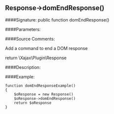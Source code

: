 ## Response->domEndResponse()

####Signature: public function domEndResponse()

####Parameters:


####Source Comments:

Add a command to end a DOM response



return \Xajax\Plugin\Response



####Description:


####Example:
```
function domEndResponseExample()
{
    $oResponse = new Response()
    $oResponse->domEndResponse()
    return $oResponse
}
```